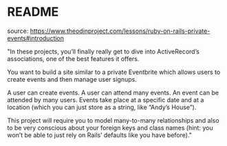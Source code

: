 # README

source: https://www.theodinproject.com/lessons/ruby-on-rails-private-events#introduction

"In these projects, you’ll finally really get to dive into ActiveRecord’s associations, one of the best features it offers.

You want to build a site similar to a private Eventbrite which allows users to create events and then manage user signups.

A user can create events. A user can attend many events. An event can be attended by many users. Events take place at a specific date and at a location (which you can just store as a string, like “Andy’s House”).

This project will require you to model many-to-many relationships and also to be very conscious about your foreign keys and class names (hint: you won’t be able to just rely on Rails’ defaults like you have before)."

